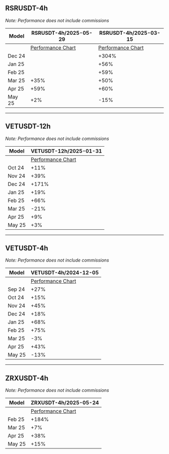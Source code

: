 ## RSRUSDT-4h

_Note: Performance does not include commissions_

| Model                       | RSRUSDT-4h/2025-05-29 | RSRUSDT-4h/2025-03-15 |
|-----------------------------|-----------------------|-----------------------|
|                             | [Performance Chart](/models/RSRUSDT-4h/2025-05-29/performance.png) | [Performance Chart](/models/RSRUSDT-4h/2025-03-15/performance.png) |
| Dec 24                      |                       | +304%                 |
| Jan 25                      |                       | +56%                  |
| Feb 25                      |                       | +59%                  |
| Mar 25                      | +35%                  | +50%                  |
| Apr 25                      | +59%                  | +60%                  |
| May 25                      | +2%                   | -15%                  |

---

## VETUSDT-12h

_Note: Performance does not include commissions_

| Model                       | VETUSDT-12h/2025-01-31 |
|-----------------------------|------------------------|
|                             | [Performance Chart](/models/VETUSDT-12h/2025-01-31/performance.png) |
| Oct 24                      | +11%                   |
| Nov 24                      | +39%                   |
| Dec 24                      | +171%                  |
| Jan 25                      | +19%                   |
| Feb 25                      | +66%                   |
| Mar 25                      | -21%                   |
| Apr 25                      | +9%                    |
| May 25                      | +3%                    |

---



## VETUSDT-4h

_Note: Performance does not include commissions_

| Model                       | VETUSDT-4h/2024-12-05 |
|-----------------------------|-----------------------|
|                             | [Performance Chart](/models/VETUSDT-4h/2024-12-05/performance.png) |
| Sep 24                      | +27%                  |
| Oct 24                      | +15%                  |
| Nov 24                      | +45%                  |
| Dec 24                      | +18%                  |
| Jan 25                      | +68%                  |
| Feb 25                      | +75%                  |
| Mar 25                      | -3%                   |
| Apr 25                      | +43%                  |
| May 25                      | -13%                  |


---

## ZRXUSDT-4h

_Note: Performance does not include commissions_

| Model                       | ZRXUSDT-4h/2025-05-24 |
|-----------------------------|-----------------------|
|                             | [Performance Chart](/models/ZRXUSDT-4h/2025-05-24/performance.png) |
| Feb 25                      | +184%                 |
| Mar 25                      | +7%                   |
| Apr 25                      | +38%                  |
| May 25                      | +15%                  |



